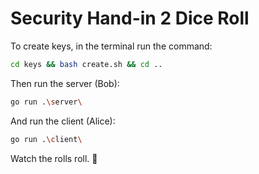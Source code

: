 # Security Hand-in 2 Dice Roll

To create keys, in the terminal run the command:

```sh
cd keys && bash create.sh && cd ..
```

Then run the server (Bob):

```sh
go run .\server\
```

And run the client (Alice):

```sh
go run .\client\
```

Watch the rolls roll. 👀
